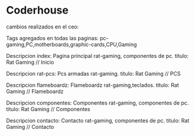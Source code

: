 # Coderhouse

cambios realizados en el ceo:

Tags agregados en todas las paginas: pc-gaming,PC,motherboards,graphic-cards,CPU,Gaming

Descripcion index: Pagina principal rat-gaming, componentes de pc.    titulo: Rat Gaming // Inicio

Descripcion rat-pcs: Pcs armadas rat-gaming.  titulo: Rat Gaming // PCS

Descripcion flameboardz: Flameboardz rat-gaming,teclados.  titulo: Rat Gaming // Flameboardz

Descripcion componentes: Componentes rat-gaming, componentes de pc.  titulo: Rat Gaming // Componentes

Descripcion contacto: Contacto rat-gaming, componentes de pc.  titulo: Rat Gaming // Contacto